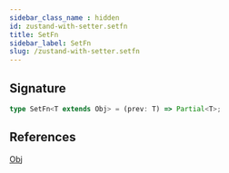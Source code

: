 ```yaml
---
sidebar_class_name : hidden
id: zustand-with-setter.setfn
title: SetFn
sidebar_label: SetFn
slug: /zustand-with-setter.setfn
---
```






## Signature

```typescript
type SetFn<T extends Obj> = (prev: T) => Partial<T>;
```
## References
 [Obj](./universal.obj)

